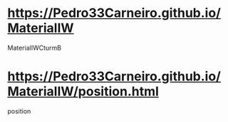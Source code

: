 # https://Pedro33Carneiro.github.io/MaterialIW
MaterialIWCturmB
# https://Pedro33Carneiro.github.io/MaterialIW/position.html
position
